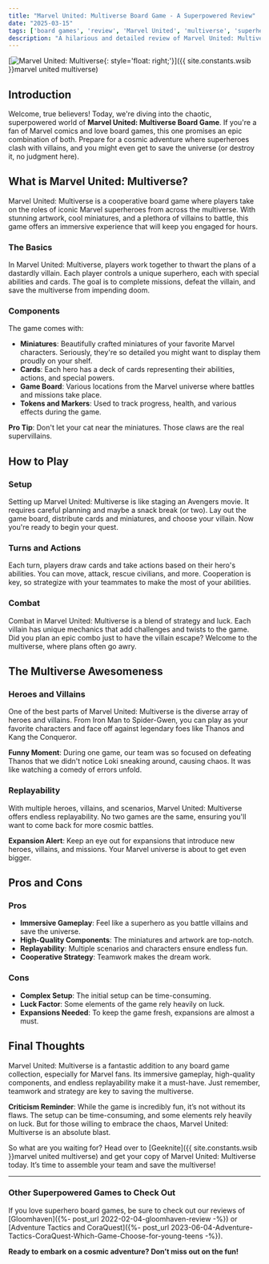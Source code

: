 ```yaml
---
title: "Marvel United: Multiverse Board Game - A Superpowered Review"
date: "2025-03-15"
tags: ['board games', 'review', 'Marvel United', 'multiverse', 'superheroes']
description: "A hilarious and detailed review of Marvel United: Multiverse Board Game. Find out why this game is a must-have for Marvel fans and board game enthusiasts!"
---
```


[![Marvel United: Multiverse](https://i.imgur.com/Jm8ynpT.jpg){: style='float: right;'}]({{ site.constants.wsib }}marvel united multiverse)

## Introduction

Welcome, true believers! Today, we're diving into the chaotic, superpowered world of **Marvel United: Multiverse Board Game**. If you're a fan of Marvel comics and love board games, this one promises an epic combination of both. Prepare for a cosmic adventure where superheroes clash with villains, and you might even get to save the universe (or destroy it, no judgment here).

## What is Marvel United: Multiverse?

Marvel United: Multiverse is a cooperative board game where players take on the roles of iconic Marvel superheroes from across the multiverse. With stunning artwork, cool miniatures, and a plethora of villains to battle, this game offers an immersive experience that will keep you engaged for hours.

### The Basics

In Marvel United: Multiverse, players work together to thwart the plans of a dastardly villain. Each player controls a unique superhero, each with special abilities and cards. The goal is to complete missions, defeat the villain, and save the multiverse from impending doom.

### Components

The game comes with:
- **Miniatures**: Beautifully crafted miniatures of your favorite Marvel characters. Seriously, they're so detailed you might want to display them proudly on your shelf.
- **Cards**: Each hero has a deck of cards representing their abilities, actions, and special powers.
- **Game Board**: Various locations from the Marvel universe where battles and missions take place.
- **Tokens and Markers**: Used to track progress, health, and various effects during the game.

**Pro Tip**: Don't let your cat near the miniatures. Those claws are the real supervillains.

## How to Play

### Setup

Setting up Marvel United: Multiverse is like staging an Avengers movie. It requires careful planning and maybe a snack break (or two). Lay out the game board, distribute cards and miniatures, and choose your villain. Now you're ready to begin your quest.

### Turns and Actions

Each turn, players draw cards and take actions based on their hero's abilities. You can move, attack, rescue civilians, and more. Cooperation is key, so strategize with your teammates to make the most of your abilities.

### Combat

Combat in Marvel United: Multiverse is a blend of strategy and luck. Each villain has unique mechanics that add challenges and twists to the game. Did you plan an epic combo just to have the villain escape? Welcome to the multiverse, where plans often go awry.

## The Multiverse Awesomeness

### Heroes and Villains

One of the best parts of Marvel United: Multiverse is the diverse array of heroes and villains. From Iron Man to Spider-Gwen, you can play as your favorite characters and face off against legendary foes like Thanos and Kang the Conqueror.

**Funny Moment**: During one game, our team was so focused on defeating Thanos that we didn't notice Loki sneaking around, causing chaos. It was like watching a comedy of errors unfold.

### Replayability

With multiple heroes, villains, and scenarios, Marvel United: Multiverse offers endless replayability. No two games are the same, ensuring you'll want to come back for more cosmic battles.

**Expansion Alert**: Keep an eye out for expansions that introduce new heroes, villains, and missions. Your Marvel universe is about to get even bigger.

## Pros and Cons

### Pros

- **Immersive Gameplay**: Feel like a superhero as you battle villains and save the universe.
- **High-Quality Components**: The miniatures and artwork are top-notch.
- **Replayability**: Multiple scenarios and characters ensure endless fun.
- **Cooperative Strategy**: Teamwork makes the dream work.

### Cons

- **Complex Setup**: The initial setup can be time-consuming.
- **Luck Factor**: Some elements of the game rely heavily on luck.
- **Expansions Needed**: To keep the game fresh, expansions are almost a must.

## Final Thoughts

Marvel United: Multiverse is a fantastic addition to any board game collection, especially for Marvel fans. Its immersive gameplay, high-quality components, and endless replayability make it a must-have. Just remember, teamwork and strategy are key to saving the multiverse.

**Criticism Reminder**: While the game is incredibly fun, it’s not without its flaws. The setup can be time-consuming, and some elements rely heavily on luck. But for those willing to embrace the chaos, Marvel United: Multiverse is an absolute blast.

So what are you waiting for? Head over to [Geeknite]({{ site.constants.wsib }}marvel united multiverse) and get your copy of Marvel United: Multiverse today. It’s time to assemble your team and save the multiverse!

---

### Other Superpowered Games to Check Out

If you love superhero board games, be sure to check out our reviews of [Gloomhaven]({%- post_url 2022-02-04-gloomhaven-review -%}) or [Adventure Tactics and CoraQuest]({%- post_url 2023-06-04-Adventure-Tactics-CoraQuest-Which-Game-Choose-for-young-teens -%}).

**Ready to embark on a cosmic adventure? Don’t miss out on the fun!**